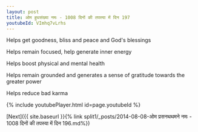 ```yaml
---
layout: post
title: ओम हुथसंख्या नमः - 1008 दिनों की तपस्या में दिन 197
youtubeId: VImhq7vLrhs
---
```

 
 
Helps get goodness, bliss and peace and God's blessings
 
Helps remain focused, help generate inner energy 
 
Helps boost physical and mental health 
 
Helps remain grounded and generates a sense of gratitude towards the greater power 
 
Helps reduce bad karma
 
 
 
 


{% include youtubePlayer.html id=page.youtubeId %}
 
[Next]({{ site.baseurl }}{% link  split1/_posts/2014-08-08-ओम प्रसनथथमने नमः - 1008 दिनों की तपस्या में दिन 196.md%})
 
